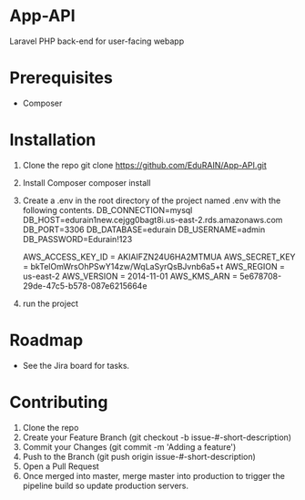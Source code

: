 # App-API

Laravel PHP back-end for user-facing webapp

# Prerequisites

- Composer

# Installation

1. Clone the repo
   git clone https://github.com/EduRAIN/App-API.git

2. Install Composer
   composer install

3. Create a .env in the root directory of the project named .env with the following contents.
   DB_CONNECTION=mysql
   DB_HOST=edurain1new.cejgg0bagt8i.us-east-2.rds.amazonaws.com
   DB_PORT=3306
   DB_DATABASE=edurain
   DB_USERNAME=admin
   DB_PASSWORD=Edurain!123

   AWS_ACCESS_KEY_ID = AKIAIFZN24U6HA2MTMUA
   AWS_SECRET_KEY = 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
   AWS_REGION = us-east-2
   AWS_VERSION = 2014-11-01
   AWS_KMS_ARN = 5e678708-29de-47c5-b578-087e6215664e

4. run the project

# Roadmap

- See the Jira board for tasks.

# Contributing

1.  Clone the repo
2.  Create your Feature Branch (git checkout -b issue-#-short-description)
3.  Commit your Changes (git commit -m 'Adding a feature')
4.  Push to the Branch (git push origin issue-#-short-description)
5.  Open a Pull Request
6.  Once merged into master, merge master into production to trigger the pipeline build so update production servers.
